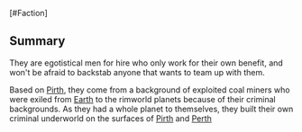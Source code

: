 [#Faction]

## Summary

They are egotistical men for hire who only work for their own benefit, and won't be afraid to backstab anyone that wants to team up with them.

Based on [Pirth](../Planets/Pirth.md), they come from a background of exploited coal miners who were exiled from [Earth](../Planets/Earth.md) to the rimworld planets because of their criminal backgrounds. As they had a whole planet to themselves, they built their own criminal underworld on the surfaces of [Pirth](../Planets/Pirth.md) and [Perth](../Planets/Perth.md)